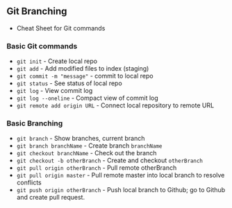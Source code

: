 ## Git Branching

+ Cheat Sheet for Git commands

### Basic Git commands

* `git init` - Create local repo
* `git add` - Add modified files to index (staging)
* `git commit -m "message"` - commit to local repo
* `git status` - See status of local repo
* `git log` - View commit log
* `git log --oneline` - Compact view of commit log
* `git remote add origin URL` - Connect local repository to remote URL


### Basic Branching
* `git branch` - Show branches, current branch
* `git branch branchName` - Create branch `branchName`
* `git checkout branchName` - Check out the branch
* `git checkout -b otherBranch` - Create and checkout `otherBranch`
* `git pull origin otherBranch` - Pull remote otherBranch
* `git pull origin master` - Pull remote master into local branch to resolve conflicts
* `git push origin otherBranch` - Push local branch to Github; go to Github and create pull request.
